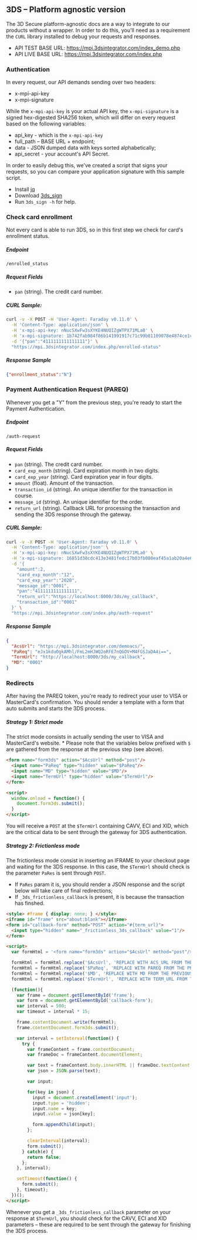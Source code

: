 ## 3DS – Platform agnostic version

The 3D Secure platform-agnostic docs are a way to integrate to our products without a wrapper.
In order to do this, you'll need as a requirement the `CURL` library installed to debug your requests and responses.

- API TEST BASE URL: https://mpi.3dsintegrator.com/index_demo.php
- API LIVE BASE URL: https://mpi.3dsintegrator.com/index.php

### Authentication

In every request, our API demands sending over two headers:
- x-mpi-api-key
- x-mpi-signature

While the `x-mpi-api-key` is your actual API key, the `x-mpi-signature` is a signed hex-digested SHA256 token, which will differ on every request based on the following variables:
- api_key - which is the `x-mpi-api-key`
- full_path – BASE URL + endpoint;
- data - JSON dumped data with keys sorted alphabetically;
- api_secret - your account's API Secret.

In order to easily debug this, we've created a script that signs your requests, so you can compare your application signature with this sample script.
- Install [jq](https://stedolan.github.io/jq/)
- Download [3ds_sign](./3ds_sign)
- Run `3ds_sign -h` for help.


### Check card enrollment

Not every card is able to run 3DS, so in this first step we check for card's enrollment status.

##### Endpoint
`/enrolled_status`

##### Request Fields
- `pan` (string). The credit card number.

##### CURL Sample:
```bash
curl -v -X POST -H 'User-Agent: Faraday v0.11.0' \
  -H 'Content-Type: application/json' \
  -H 'x-mpi-api-key: nNucSXwFw3sXYKE4NUQIZgWTPX71MLa0' \
  -H 'x-mpi-signature: 1b742fab984f86b141991917c71c99b81109078e4874ce1c9fb925a038af0386' \
  -d '{"pan":"4111111111111111"}' \
  "https://mpi.3dsintegrator.com/index.php/enrolled-status"
```

##### Response Sample
```json
{"enrollment_status":"N"}
```

### Payment Authentication Request (PAREQ)

Whenever you get a "Y" from the previous step, you're ready to start the Payment Authentication.

##### Endpoint
`/auth-request`

##### Request Fields
- `pan` (string). The credit card number.
- `card_exp_month` (string). Card expiration month in two digits.
- `card_exp_year` (string). Card expiration year in four digits.
- `amount` (float). Amount of the transaction.
- `transaction_id` (string). An unique identifier for the transaction in course.
- `message_id` (string). An unique identifier for the order.
- `return_url` (string). Callback URL for processing the transaction and sending the 3DS response through the gateway.

##### CURL Sample:
```bash
curl -v -X POST -H 'User-Agent: Faraday v0.11.0' \
  -H 'Content-Type: application/json' \
  -H 'x-mpi-api-key: nNucSXwFw3sXYKE4NUQIZgWTPX71MLa0' \
  -H 'x-mpi-signature: 16851d38cdc413e3481fedc17b03fb080eaf45a1ab20a4e6b9c7c2bb93a72799' \
  -d '{
    "amount":2,
    "card_exp_month":"12",
    "card_exp_year":"2020",
    "message_id":"0001",
    "pan":"4111111111111111",
    "return_url":"https://localhost:8000/3ds/my_callback",
    "transaction_id":"0001"
  }' \
  "https://mpi.3dsintegrator.com/index.php/auth-request"
```

##### Response Sample
```json
{
  "AcsUrl": "https://mpi.3dsintegrator.com/demoacs/",
  "PaReq": "eJx1kduOgkAMhl/FmL2mHJWQ2oRFE7nQGOV+M4FGSJaDA4i==",
  "TermUrl": "http://localhost:8000/3ds/my_callback",
  "MD": "0001"
}
```

### Redirects

After having the PAREQ token, you're ready to redirect your user to VISA or MasterCard's confirmation.
You should render a template with a form that auto submits and starts the 3DS process.

##### Strategy 1: Strict mode

The strict mode consists in actually sending the user to VISA and MasterCard's website.
\* Please note that the variables below prefixed with `$` are gathered from the response at the previous step (see above).

```html
<form name="form3ds" action="$AcsUrl" method="post"/>
  <input name="PaReq" type="hidden" value="$PaReq"/>
  <input name="MD" type="hidden" value="$MD"/>
  <input name="TermUrl" type="hidden" value="$TermUrl"/>
</form>

<script>
  window.onload = function() {
    document.form3ds.submit();
  }
</script>
```

You will receive a `POST` at the `$TermUrl` containing CAVV, ECI and XID, which are the critical data to be sent through the gateway for 3DS authentication.

##### Strategy 2: Frictionless mode

The frictionless mode consist in inserting an IFRAME to your checkout page and waiting for the 3DS response.
In this case, the `$TermUrl` should check is the parameter `PaRes` is sent through `POST`. 
- If `PaRes` param it is, you should render a JSON response and the script below will take care of final redirections;
- If `_3ds_frictionless_callback` is present, it is because the transaction has finshed.

```html
<style> #frame { display: none; } </style>
<iframe id="frame" src="about:blank"></iframe>
<form id="callback-form" method="POST" action="#{term_url}">
  <input type="hidden" name="_frictionless_3ds_callback" value="1"/>
</form>

<script>
  var formHtml = '<form name="form3ds" action="$AcsUrl" method="post"/><input name="PaReq" type="hidden" value="$PaReq"/><input name="MD" type="hidden" value="$MD"/><input name="TermUrl" type="hidden" value="$TermUrl"/></form>';

  formHtml = formHtml.replace('$AcsUrl', 'REPLACE WITH ACS_URL FROM THE PREVIOUS REQUEST');
  formHtml = formHtml.replace('$PaReq', 'REPLACE WITH PAREQ FROM THE PREVIOUS REQUEST');
  formHtml = formHtml.replace('$MD', 'REPLACE WITH MD FROM THE PREVIOUS REQUEST');
  formHtml = formHtml.replace('$TermUrl', 'REPLACE WITH TERM_URL FROM THE PREVIOUS REQUEST');

  (function(){
    var frame = document.getElementById('frame');
    var form = document.getElementById('callback-form');
    var interval = 500;
    var timeout = interval * 15;

    frame.contentDocument.write(formHtml);
    frame.contentDocument.form3ds.submit();

    var interval = setInterval(function() {
      try {
        var frameContent = frame.contentDocument;
        var frameDoc = frameContent.documentElement;

        var text = frameContent.body.innerHTML || frameDoc.textContent || frameDoc.innerText;
        var json = JSON.parse(text);

        var input;

        for(key in json) {
          input = document.createElement('input');
          input.type = 'hidden';
          input.name = key;
          input.value = json[key];

          form.appendChild(input);
        };

        clearInterval(interval);
        form.submit();
      } catch(e) {
        return false;
      };
    }, interval);

    setTimeout(function() {
      form.submit();
    }, timeout);
  })();
</script>
```

Whenever you get a `_3ds_frictionless_callback` parameter on your response at `$TermUrl`, you should check for the CAVV, ECI and XID parameters – these are required to be sent through the gateway for finishing the 3DS process.
